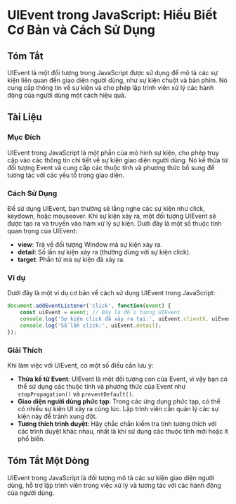 <!--
Meta Description: # UIEvent trong JavaScript: Hiểu Biết Cơ Bản và Cách Sử Dụng ## Tóm Tắt UIEvent là một đối tượng trong JavaScript được sử dụng để mô tả các sự kiện li...
Meta Keywords: kiện, uievent, các, một, trong
-->

# UIEvent trong JavaScript: Hiểu Biết Cơ Bản và Cách Sử Dụng

## Tóm Tắt
UIEvent là một đối tượng trong JavaScript được sử dụng để mô tả các sự kiện liên quan đến giao diện người dùng, như sự kiện chuột và bàn phím. Nó cung cấp thông tin về sự kiện và cho phép lập trình viên xử lý các hành động của người dùng một cách hiệu quả.

## Tài Liệu
### Mục Đích
UIEvent trong JavaScript là một phần của mô hình sự kiện, cho phép truy cập vào các thông tin chi tiết về sự kiện giao diện người dùng. Nó kế thừa từ đối tượng Event và cung cấp các thuộc tính và phương thức bổ sung để tương tác với các yếu tố trong giao diện.

### Cách Sử Dụng
Để sử dụng UIEvent, bạn thường sẽ lắng nghe các sự kiện như click, keydown, hoặc mouseover. Khi sự kiện xảy ra, một đối tượng UIEvent sẽ được tạo ra và truyền vào hàm xử lý sự kiện. Dưới đây là một số thuộc tính quan trọng của UIEvent:

- **view**: Trả về đối tượng Window mà sự kiện xảy ra.
- **detail**: Số lần sự kiện xảy ra (thường dùng với sự kiện click).
- **target**: Phần tử mà sự kiện đã xảy ra.

### Ví dụ
Dưới đây là một ví dụ cơ bản về cách sử dụng UIEvent trong JavaScript:

```javascript
document.addEventListener('click', function(event) {
    const uiEvent = event; // Đây là đối tượng UIEvent
    console.log('Sự kiện click đã xảy ra tại:', uiEvent.clientX, uiEvent.clientY);
    console.log('Số lần click:', uiEvent.detail);
});
```

### Giải Thích
Khi làm việc với UIEvent, có một số điều cần lưu ý:

- **Thừa kế từ Event**: UIEvent là một đối tượng con của Event, vì vậy bạn có thể sử dụng các thuộc tính và phương thức của Event như `stopPropagation()` và `preventDefault()`.
- **Giao diện người dùng phức tạp**: Trong các ứng dụng phức tạp, có thể có nhiều sự kiện UI xảy ra cùng lúc. Lập trình viên cần quản lý các sự kiện này để tránh xung đột.
- **Tương thích trình duyệt**: Hãy chắc chắn kiểm tra tính tương thích với các trình duyệt khác nhau, nhất là khi sử dụng các thuộc tính mới hoặc ít phổ biến.

## Tóm Tắt Một Dòng
UIEvent trong JavaScript là đối tượng mô tả các sự kiện giao diện người dùng, hỗ trợ lập trình viên trong việc xử lý và tương tác với các hành động của người dùng.